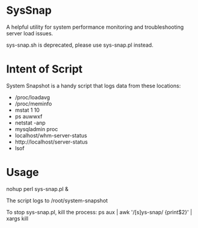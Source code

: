 SysSnap
=======

A helpful utility for system performance monitoring and troubleshooting server load issues.

sys-snap.sh is deprecated, please use sys-snap.pl instead.


Intent of Script
=======
System Snapshot is a handy script that logs data from these locations:

- /proc/loadavg
- /proc/meminfo
- mstat 1 10
- ps auwwxf
- netstat -anp
- mysqladmin proc
- localhost/whm-server-status
- http://localhost/server-status
- lsof


Usage
=======

nohup perl sys-snap.pl &

The script logs to /root/system-snapshot

To stop sys-snap.pl, kill the process:
    ps aux | awk '/[s]ys-snap/ {print$2}' | xargs kill
